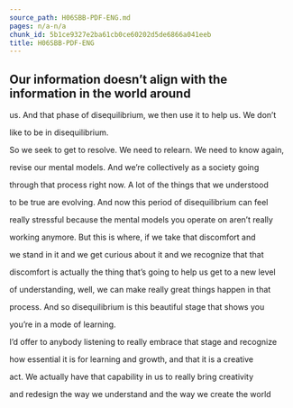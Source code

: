 ```yaml
---
source_path: H06SBB-PDF-ENG.md
pages: n/a-n/a
chunk_id: 5b1ce9327e2ba61cb0ce60202d5de6866a041eeb
title: H06SBB-PDF-ENG
---
```

## Our information doesn’t align with the information in the world around

us. And that phase of disequilibrium, we then use it to help us. We don’t

like to be in disequilibrium.

So we seek to get to resolve. We need to relearn. We need to know again,

revise our mental models. And we’re collectively as a society going

through that process right now. A lot of the things that we understood

to be true are evolving. And now this period of disequilibrium can feel

really stressful because the mental models you operate on aren’t really

working anymore. But this is where, if we take that discomfort and

we stand in it and we get curious about it and we recognize that that

discomfort is actually the thing that’s going to help us get to a new level

of understanding, well, we can make really great things happen in that

process. And so disequilibrium is this beautiful stage that shows you

you’re in a mode of learning.

I’d offer to anybody listening to really embrace that stage and recognize

how essential it is for learning and growth, and that it is a creative

act. We actually have that capability in us to really bring creativity

and redesign the way we understand and the way we create the world
